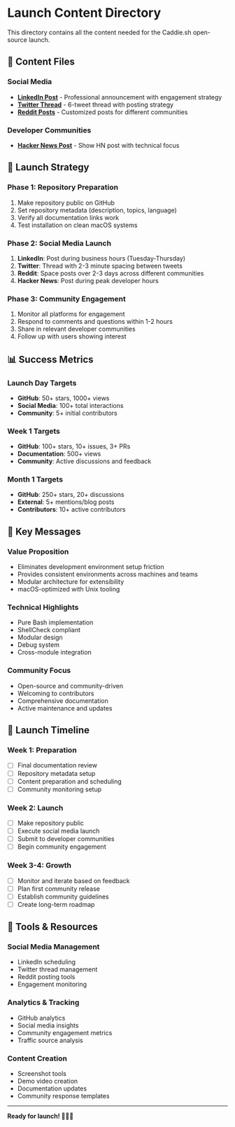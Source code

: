 # Launch Content Directory

This directory contains all the content needed for the Caddie.sh open-source launch.

## 📁 Content Files

### Social Media
- **[LinkedIn Post](linkedin-post.md)** - Professional announcement with engagement strategy
- **[Twitter Thread](twitter-thread.md)** - 6-tweet thread with posting strategy
- **[Reddit Posts](reddit-posts.md)** - Customized posts for different communities

### Developer Communities
- **[Hacker News Post](hacker-news-post.md)** - Show HN post with technical focus

## 🚀 Launch Strategy

### Phase 1: Repository Preparation
1. Make repository public on GitHub
2. Set repository metadata (description, topics, language)
3. Verify all documentation links work
4. Test installation on clean macOS systems

### Phase 2: Social Media Launch
1. **LinkedIn**: Post during business hours (Tuesday-Thursday)
2. **Twitter**: Thread with 2-3 minute spacing between tweets
3. **Reddit**: Space posts over 2-3 days across different communities
4. **Hacker News**: Post during peak developer hours

### Phase 3: Community Engagement
1. Monitor all platforms for engagement
2. Respond to comments and questions within 1-2 hours
3. Share in relevant developer communities
4. Follow up with users showing interest

## 📊 Success Metrics

### Launch Day Targets
- **GitHub**: 50+ stars, 1000+ views
- **Social Media**: 100+ total interactions
- **Community**: 5+ initial contributors

### Week 1 Targets
- **GitHub**: 100+ stars, 10+ issues, 3+ PRs
- **Documentation**: 500+ views
- **Community**: Active discussions and feedback

### Month 1 Targets
- **GitHub**: 250+ stars, 20+ discussions
- **External**: 5+ mentions/blog posts
- **Contributors**: 10+ active contributors

## 🎯 Key Messages

### Value Proposition
- Eliminates development environment setup friction
- Provides consistent environments across machines and teams
- Modular architecture for extensibility
- macOS-optimized with Unix tooling

### Technical Highlights
- Pure Bash implementation
- ShellCheck compliant
- Modular design
- Debug system
- Cross-module integration

### Community Focus
- Open-source and community-driven
- Welcoming to contributors
- Comprehensive documentation
- Active maintenance and updates

## 📅 Launch Timeline

### Week 1: Preparation
- [ ] Final documentation review
- [ ] Repository metadata setup
- [ ] Content preparation and scheduling
- [ ] Community monitoring setup

### Week 2: Launch
- [ ] Make repository public
- [ ] Execute social media launch
- [ ] Submit to developer communities
- [ ] Begin community engagement

### Week 3-4: Growth
- [ ] Monitor and iterate based on feedback
- [ ] Plan first community release
- [ ] Establish community guidelines
- [ ] Create long-term roadmap

## 🔧 Tools & Resources

### Social Media Management
- LinkedIn scheduling
- Twitter thread management
- Reddit posting tools
- Engagement monitoring

### Analytics & Tracking
- GitHub analytics
- Social media insights
- Community engagement metrics
- Traffic source analysis

### Content Creation
- Screenshot tools
- Demo video creation
- Documentation updates
- Community response templates

---

**Ready for launch! 🚀🏌️‍♂️**
